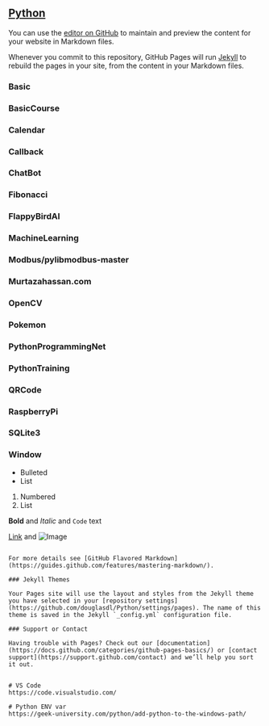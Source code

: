 ## [Python](https://www.python.org/)

You can use the [editor on GitHub](https://github.com/douglasdl/Python/edit/gh-pages/index.md) to maintain and preview the content for your website in Markdown files.

Whenever you commit to this repository, GitHub Pages will run [Jekyll](https://jekyllrb.com/) to rebuild the pages in your site, from the content in your Markdown files.

### Basic
### BasicCourse
### Calendar
### Callback
### ChatBot
### Fibonacci
### FlappyBirdAI
### MachineLearning
### Modbus/pylibmodbus-master
### Murtazahassan.com
### OpenCV
### Pokemon
### PythonProgrammingNet
### PythonTraining
### QRCode
### RaspberryPi
### SQLite3
### Window

- Bulleted
- List

1. Numbered
2. List

**Bold** and _Italic_ and `Code` text

[Link](url) and ![Image](src)
```

For more details see [GitHub Flavored Markdown](https://guides.github.com/features/mastering-markdown/).

### Jekyll Themes

Your Pages site will use the layout and styles from the Jekyll theme you have selected in your [repository settings](https://github.com/douglasdl/Python/settings/pages). The name of this theme is saved in the Jekyll `_config.yml` configuration file.

### Support or Contact

Having trouble with Pages? Check out our [documentation](https://docs.github.com/categories/github-pages-basics/) or [contact support](https://support.github.com/contact) and we’ll help you sort it out.


# VS Code
https://code.visualstudio.com/

# Python ENV var
https://geek-university.com/python/add-python-to-the-windows-path/

